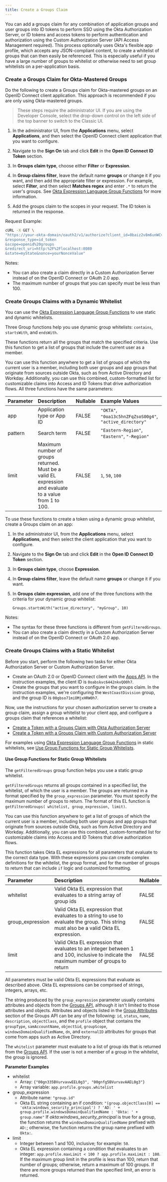 ```yaml
---
title: Create a Groups Claim
---
```


You can add a groups claim for any combination of application groups and user groups into ID tokens to perform SSO using the Okta Authorization Server, or ID tokens and access tokens to perform authentication and authorization using the Custom Authorization Server (API Access Management required). This process optionally uses Okta's flexible app profile, which accepts any JSON-compliant content, to create a whitelist of groups that can then easily be referenced. This is especially useful if you have a large number of groups to whitelist or otherwise need to set group whitelists on a per-application basis.

### Create a Groups Claim for Okta-Mastered Groups
Do the following to create a Groups claim for Okta-mastered groups on an OpenID Connect client application. This approach is recommended if you are only using Okta-mastered groups.

>These steps require the administrator UI. If you are using the Developer Console, select the drop-down control on the left side of the top banner to switch to the Classic UI.

1. In the administrator UI, from the **Applications** menu, select **Applications**, and then select the OpenID Connect client application that you want to configure.

2. Navigate to the **Sign On** tab and click **Edit** in the **Open ID Connect ID Token** section.

3. In **Groups claim type**, choose either **Filter** or **Expression**.

4. In **Group claims filter**, leave the default name **groups** or change it if you want, and then add the appropriate filter or expression. For example, select **Filter**, and then select **Matches regex** and enter `.*` to return the user's groups. See [Okta Expression Language Group Functions](/docs/reference/okta-expression-language/#group-functions) for more information.

5. Add the groups claim to the scopes in your request. The ID token is returned in the response.

Request Example:
```bash
cURL -X GET \
"https://your-okta-domain/oauth2/v1/authorize?client_id=0baiz2v8m6unWCvXM0h7
&response_type=id_token
&scope=openid%20groups
&redirect_uri=http:%2F%2Flocalhost:8080
&state=myState&nonce=yourNonceValue"
```

Notes:
* You can also create a claim directly in a Custom Authorization Server instead of on the OpenID Connect or OAuth 2.0 app.
* The maximum number of groups that you can specify must be less than 100.

### Create Groups Claims with a Dynamic Whitelist

You can use the [Okta Expression Language Group Functions](/docs/reference/okta-expression-language/#group-functions) to use static and dynamic whitelists.

Three Group functions help you use dynamic group whitelists:  `contains`, `startsWith`, and `endsWith`.

These functions return all the groups that match the specified criteria. Use this function to get a list of groups that include the current user as a member.

You can use this function anywhere to get a list of groups of which the current user is a member, including both user groups and app groups that originate from sources outside Okta, such as from Active Directory and Workday. Additionally, you can use this combined, custom-formatted list for customizable claims into Access and ID Tokens that drive authorization flows. All three functions have the same parameters:

| Parameter      | Description                                                                                             | Nullable    | Example Values                                           |
| :------------- | :--------------                                                                                         | :---------- | :---------------------                                   |
| app            | Application type or App ID                                                                              | FALSE       | `"OKTA"`, `"0oa13c5hnZFqZsoS00g4"`, `"active_directory"` |
| pattern        | Search term                                                                                             | FALSE       | `"Eastern-Region"`, `"Eastern"`, `"-Region"`             |
| limit          | Maximum number of groups returned. Must be a valid EL expression and evaluate to a value from 1 to 100. | FALSE       | `1`, `50`, `100`                                         |

To use these functions to create a token using a dynamic group whitelist, create a Groups claim on an app:

1. In the administrator UI, from the **Applications** menu, select **Applications**, and then select the client application that you want to configure.

2. Navigate to the **Sign On** tab and click **Edit** in the **Open ID Connect ID Token** section.

3. In **Groups claim type**, choose **Expression**.

4. In **Group claims filter**, leave the default name **groups** or change it if you want.

5. In **Groups claim expression**, add one of the three functions with the criteria for your dynamic group whitelist:

    `Groups.startsWith("active_directory", "myGroup", 10)`

  Notes:
  * The syntax for these three functions is different from `getFilteredGroups`.
  * You can also create a claim directly in a Custom Authorization Server instead of on the OpenID Connect or OAuth 2.0 app.

### Create Groups Claims with a Static Whitelist

Before you start, perform the following two tasks for either Okta Authorization Server or Custom Authorization Server.

 * Create an OAuth 2.0 or OpenID Connect client with the [Apps API](/docs/reference/api/apps/#request-example-8). In the instruction examples, the client ID is `0oabskvc6442nkvQO0h7`.
 * Create the groups that you want to configure in the groups claim. In the instruction examples, we're configuring the `WestCoastDivision` group, and the group ID is `00gbso71miOMjxHRW0h7`.

Now, use the instructions for your chosen authorization server to create a group claim, assign a group whitelist to your client app, and configure a groups claim that references a whitelist:

* [Create a Token with a Groups Claim with Okta Authorization Server](#create-a-token-with-a-groups-claim-okta-authorization-server)
* [Create a Token with a Groups Claim with Custom Authorization Server](#create-a-token-with-a-groups-claim-custom-authorization-server)

For examples using [Okta Expression Language Group Functions](/docs/reference/okta-expression-language/#group-functions) in static whitelists, see [Use Group Functions for Static Group Whitelists](#use-group-functions-for-static-group-whitelists).

#### Use Group Functions for Static Group Whitelists

The `getFilteredGroups` group function helps you use a static group whitelist.

`getFilteredGroups` returns all groups contained in a specified list, the whitelist, of which the user is a member. The groups are returned in a format specified by the `group_expression` parameter. You must specify the maximum number of groups to return. The format of this EL function is `getFilteredGroups( whitelist, group_expression, limit)`.

You can use this function anywhere to get a list of groups of which the current user is a member, including both user groups and app groups that originate from sources outside Okta, such as from Active Directory and Workday. Additionally, you can use this combined, custom-formatted list for customizable claims into Access and ID Tokens that drive authorization flows.

This function takes Okta EL expressions for all parameters that evaluate to the correct data type. With these expressions you can create complex definitions for the whitelist, the group format, and for the number of groups to return that can include `if` logic and customized formatting.

| Parameter          | Description                                                                                                                              | Nullable |
| :----------------- | :--------------------------------------------------------------------------------------------------------------------------------------- | :------- |
| whitelist          | Valid Okta EL expression that evaluates to a string array of group ids                                                                   | FALSE    |
| group_expression   | Valid Okta EL expression that evaluates to a string to use to evaluate the group. This string must also be a valid Okta EL expression.   | FALSE    |
| limit              | Valid Okta EL expression that evaluates to an integer between 1 and 100, inclusive to indicate the maximum number of groups to return    | FALSE    |

All parameters must be valid Okta EL expressions that evaluate as described above. Okta EL expressions can be comprised of strings, integers, arrays, etc.

The string produced by the `group_expression` parameter usually contains attributes and objects from the [Groups API](/docs/reference/api/groups/), although it isn't limited to those attributes and objects. Attributes and objects listed in the [Group Attributes](/docs/reference/api/groups/#group-attributes) section of the Groups API can be any of the following: `id`, `status`, `name`, `description`, `objectClass`, and the `profile` object that contains the `groupType`, `samAccountName`, `objectSid`, `groupScope`, `windowsDomainQualifiedName`, `dn`, and `externalID` attributes for groups that come from apps such as Active Directory.

The `whitelist` parameter must evaluate to a list of group ids that is returned from the [Groups API](/docs/reference/api/groups/). If the user is not a member of a group in the whitelist, the group is ignored.

**Parameter Examples**

* whitelist
  * Array: `{"00gn335BVurvavwEEL0g3", "00gnfg5BVurvavAAEL0g3"}`<br />
  * Array variable: `app.profile.groups.whitelist`
* group_expression
  * Attribute name: `"group.id"`
  * Okta EL string containing an if condition: `"(group.objectClass[0] == 'okta:windows_security_principal') ? 'AD: ' + group.profile.windowsDomainQualifiedName : 'Okta: ' + group.name"`
      If *okta:windows_security_principal* is true for
      a group, the function returns the `windowsDomainQualifiedName` prefixed with `AD:`; otherwise, the function returns the group name prefixed with `Okta:`.
* limit
   * Integer between 1 and 100, inclusive; for example: `50`.
   * Okta EL expression containing a condition that evaluates to an integer: `app.profile.maxLimit < 100 ? app.profile.maxLimit : 100`.
    If the maximum group limit in the profile is less than 100, return that number of groups; otherwise, return a maximum of 100 groups. If there are more groups returned than the specified limit, an error is returned.
